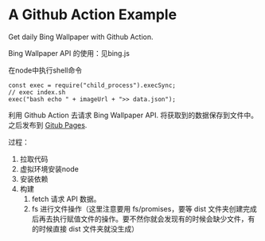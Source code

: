 # A Github Action Example

Get daily Bing Wallpaper with Github Action.

Bing Wallpaper API 的使用：见bing.js


在node中执行shell命令
```
const exec = require("child_process").execSync;
// exec index.sh
exec("bash echo " + imageUrl + ">> data.json");
```

利用 Github Action 去请求 Bing Wallpaper API. 将获取到的数据保存到文件中。之后发布到 [Gitub Pages](https://codeniu.github.io/bing-wallpaper-action/).


过程：
1. 拉取代码
2. 虚拟环境安装node
3. 安装依赖
4. 构建
   1. fetch 请求 API 数据。
   2. fs 进行文件操作（这里注意要用 fs/promises，要等 dist 文件夹创建完成后再去执行赋值文件的操作。要不然你就会发现有的时候会缺少文件，有的时候直接 dist 文件夹就没生成）
